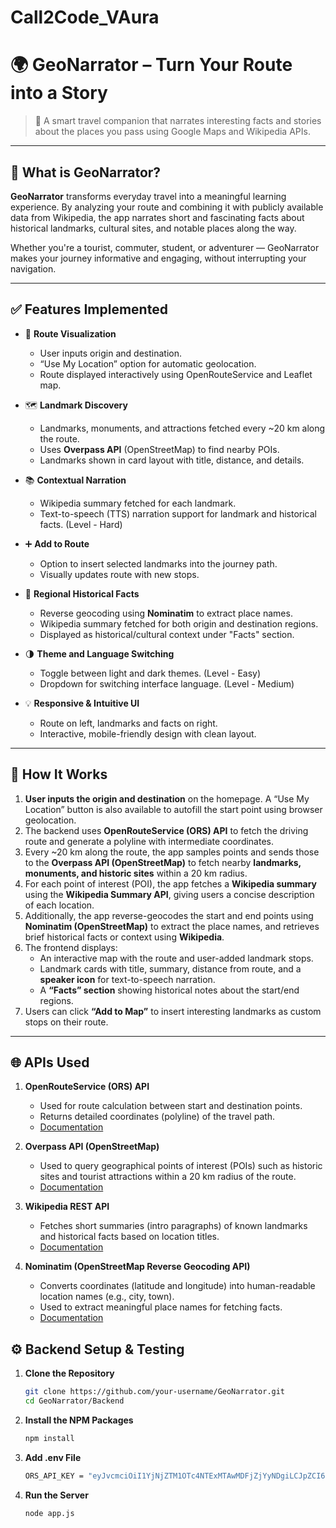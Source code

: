 # Call2Code_VAura

# 🌍 GeoNarrator – Turn Your Route into a Story

> 🚗 A smart travel companion that narrates interesting facts and stories about the places you pass using Google Maps and Wikipedia APIs.

---

## 🧠 What is GeoNarrator?

**GeoNarrator** transforms everyday travel into a meaningful learning experience. By analyzing your route and combining it with publicly available data from Wikipedia, the app narrates short and fascinating facts about historical landmarks, cultural sites, and notable places along the way.

Whether you're a tourist, commuter, student, or adventurer — GeoNarrator makes your journey informative and engaging, without interrupting your navigation.

---

## ✅ Features Implemented

- 📍 **Route Visualization**
  - User inputs origin and destination.
  - “Use My Location” option for automatic geolocation.
  - Route displayed interactively using OpenRouteService and Leaflet map.

- 🗺️ **Landmark Discovery**
  - Landmarks, monuments, and attractions fetched every ~20 km along the route.
  - Uses **Overpass API** (OpenStreetMap) to find nearby POIs.
  - Landmarks shown in card layout with title, distance, and details.

- 📚 **Contextual Narration**
  - Wikipedia summary fetched for each landmark.
  - Text-to-speech (TTS) narration support for landmark and historical facts. (Level - Hard)

- ➕ **Add to Route**
  - Option to insert selected landmarks into the journey path.
  - Visually updates route with new stops.

- 🧠 **Regional Historical Facts**
  - Reverse geocoding using **Nominatim** to extract place names.
  - Wikipedia summary fetched for both origin and destination regions.
  - Displayed as historical/cultural context under "Facts" section.

- 🌗 **Theme and Language Switching**
  - Toggle between light and dark themes. (Level - Easy)
  - Dropdown for switching interface language. (Level - Medium)

- 💡 **Responsive & Intuitive UI**
  - Route on left, landmarks and facts on right.
  - Interactive, mobile-friendly design with clean layout.
 
---

## 🔧 How It Works

1. **User inputs the origin and destination** on the homepage. A “Use My Location” button is also available to autofill the start point using browser geolocation.
2. The backend uses **OpenRouteService (ORS) API** to fetch the driving route and generate a polyline with intermediate coordinates.
3. Every ~20 km along the route, the app samples points and sends those to the **Overpass API (OpenStreetMap)** to fetch nearby **landmarks, monuments, and historic sites** within a 20 km radius.
4. For each point of interest (POI), the app fetches a **Wikipedia summary** using the **Wikipedia Summary API**, giving users a concise description of each location.
5. Additionally, the app reverse-geocodes the start and end points using **Nominatim (OpenStreetMap)** to extract the place names, and retrieves brief historical facts or context using **Wikipedia**.
6. The frontend displays:
   - An interactive map with the route and user-added landmark stops.
   - Landmark cards with title, summary, distance from route, and a **speaker icon** for text-to-speech narration.
   - A **“Facts” section** showing historical notes about the start/end regions.
7. Users can click **“Add to Map”** to insert interesting landmarks as custom stops on their route.

---

## 🌐 APIs Used

1. **OpenRouteService (ORS) API**
   - Used for route calculation between start and destination points.
   - Returns detailed coordinates (polyline) of the travel path.
   - [Documentation](https://openrouteservice.org/dev/#/)

2. **Overpass API (OpenStreetMap)**
   - Used to query geographical points of interest (POIs) such as historic sites and tourist attractions within a 20 km radius of the route.
   - [Documentation](https://wiki.openstreetmap.org/wiki/Overpass_API)

3. **Wikipedia REST API**
   - Fetches short summaries (intro paragraphs) of known landmarks and historical facts based on location titles.
   - [Documentation](https://en.wikipedia.org/api/rest_v1/)

4. **Nominatim (OpenStreetMap Reverse Geocoding API)**
   - Converts coordinates (latitude and longitude) into human-readable location names (e.g., city, town).
   - Used to extract meaningful place names for fetching facts.
   - [Documentation](https://nominatim.org/release-docs/latest/api/Reverse/)

## ⚙️ Backend Setup & Testing

1. **Clone the Repository**
   ```bash
   git clone https://github.com/your-username/GeoNarrator.git
   cd GeoNarrator/Backend
2. **Install the NPM Packages**
   ```bash
   npm install
3. **Add .env File**
   ```bash
   ORS_API_KEY = "eyJvcmciOiI1YjNjZTM1OTc4NTExMTAwMDFjZjYyNDgiLCJpZCI6ImNmNzA3M2VkODVlNjQzYWE5ZWUwZTEyOTU1OTk5YjUyIiwiaCI6Im11cm11cjY0In0="
4. **Run the Server**
   ```bash
   node app.js
